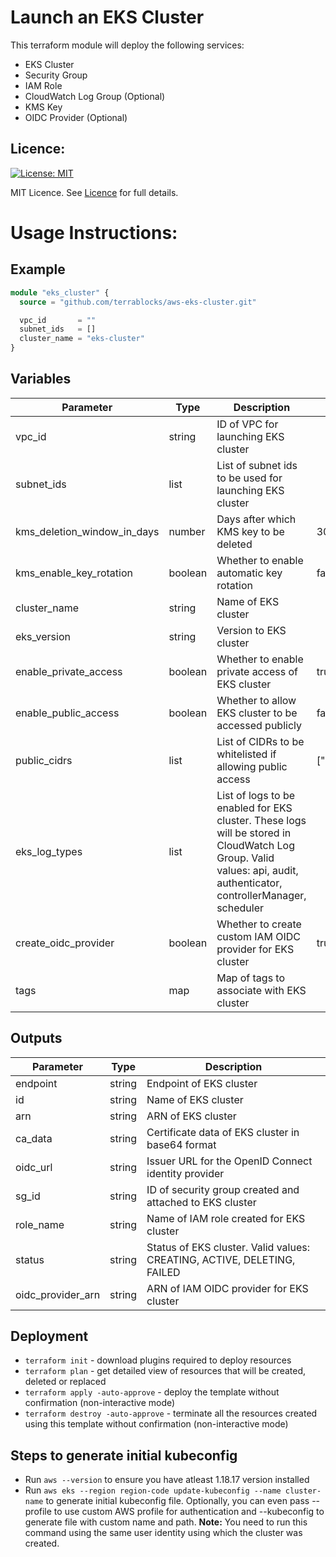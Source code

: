 # Launch an EKS Cluster

This terraform module will deploy the following services:
- EKS Cluster
- Security Group
- IAM Role
- CloudWatch Log Group (Optional)
- KMS Key
- OIDC Provider (Optional)

## Licence:
[![License: MIT](https://img.shields.io/badge/License-MIT-green.svg)](https://opensource.org/licenses/MIT)

MIT Licence. See [Licence](LICENCE) for full details.

# Usage Instructions:
## Example
```terraform
module "eks_cluster" {
  source = "github.com/terrablocks/aws-eks-cluster.git"

  vpc_id       = ""
  subnet_ids   = []
  cluster_name = "eks-cluster"
}
```
## Variables
| Parameter             | Type    | Description                                                                                                                                                          | Default       | Required |
|-----------------------|---------|----------------------------------------------------------------------------------------------------------------------------------------------------------------------|---------------|----------|
| vpc_id                | string  | ID of VPC for launching EKS cluster                                                                                                                                  |               | Y        |
| subnet_ids            | list    | List of subnet ids to be used for launching EKS cluster                                                                                                              |               | Y        |
| kms_deletion_window_in_days          | number  | Days after which KMS key to be deleted                                                                      | 30              | N        |
| kms_enable_key_rotation          | boolean  | Whether to enable automatic key rotation                                                                                                                                                   | false              | N        |
| cluster_name          | string  | Name of EKS cluster                                                                                                                                                  |               | Y        |
| eks_version           | string  | Version to EKS cluster                                                                                                                                               |               | N        |
| enable_private_access | boolean | Whether to enable private access of EKS cluster                                                                                                                      | true          | N        |
| enable_public_access  | boolean | Whether to allow EKS cluster to be accessed publicly                                                                                                                 | false         | N        |
| public_cidrs          | list    | List of CIDRs to be whitelisted if allowing public access                                                                                                            | ["0.0.0.0/0"] | N        |
| eks_log_types         | list    | List of logs to be enabled for EKS cluster. These logs will be stored in CloudWatch Log Group. Valid values: api, audit, authenticator, controllerManager, scheduler |               | N        |
| create_oidc_provider     | boolean    | Whether to create custom IAM OIDC provider for EKS cluster  | true    | N        |
| tags         | map    | Map of tags to associate with EKS cluster |               | N        |

## Outputs
| Parameter           | Type   | Description               |
|---------------------|--------|---------------------------|
| endpoint           | string | Endpoint of EKS cluster            |
| id | string | Name of EKS cluster       |
| arn    | string | ARN of EKS cluster  |
| ca_data           | string | Certificate data of EKS cluster in base64 format            |
| oidc_url           | string | Issuer URL for the OpenID Connect identity provider            |
| sg_id | string | ID of security group created and attached to EKS cluster      |
| role_name | string | Name of IAM role created for EKS cluster      |
| status | string | Status of EKS cluster. Valid values: CREATING, ACTIVE, DELETING, FAILED      |
| oidc_provider_arn | string | ARN of IAM OIDC provider for EKS cluster      |

## Deployment
- `terraform init` - download plugins required to deploy resources
- `terraform plan` - get detailed view of resources that will be created, deleted or replaced
- `terraform apply -auto-approve` - deploy the template without confirmation (non-interactive mode)
- `terraform destroy -auto-approve` - terminate all the resources created using this template without confirmation (non-interactive mode)


## Steps to generate initial kubeconfig
- Run `aws --version` to ensure you have atleast 1.18.17 version installed
- Run `aws eks --region region-code update-kubeconfig --name cluster-name` to generate initial kubeconfig file. Optionally, you can even pass --profile to use custom AWS profile for authentication and --kubeconfig to generate file with custom name and path. **Note:** You need to run this command using the same user identity using which the cluster was created.